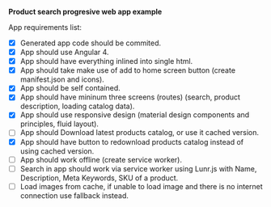 __Product search progresive web app example__

App requirements list:
- [X] Generated app code should be commited.
- [X] App should use Angular 4.
- [X] App should have everything inlined into single html.
- [X] App should take make use of add to home screen button (create manifest.json and icons).
- [X] App should be self contained.
- [X] App should have mininum three screens (routes) (search, product description, loading catalog data).
- [X] App should use responsive design (material design components and principles, fluid layout).
- [ ] App should Download latest products catalog, or use it cached version.
- [X] App should have button to redownload products catalog instead of using cached version.
- [ ] App should work offline (create service worker).
- [ ] Search in app should work via service worker using Lunr.js with Name, Description, Meta Keywords, SKU of a product.
- [ ] Load images from cache, if unable to load image and there is no internet connection use fallback instead.
